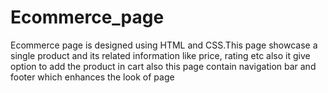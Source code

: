 # Ecommerce_page
Ecommerce page is designed using HTML and CSS.This page  showcase a single product and its related information like price, rating etc also it give option to add the product in cart 
also this page contain navigation bar and footer which enhances the look of page
